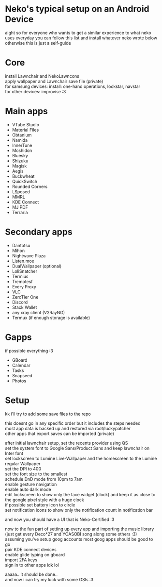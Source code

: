 # Neko's typical setup on an Android Device  
aight so for everyone who wants to get a similar experience to what neko uses everyday you can follow this list and install whatever neko wrote below  
otherwise this is just a self-guide  

# Core  
install Lawnchair and NekoLawncons  
apply wallpaper and Lawnchair save file (private)  
for samsung devices: install: one-hand operations, lockstar, navstar  
for other devices: improvise :3  

# Main apps  
- VTube Studio  
- Material Files  
- Obtanium  
- Namida  
- InnerTune  
- Moshidon  
- Bluesky  
- Shizuku  
- Magisk  
- Aegis  
- Buckwheat  
- QuickSwitch  
- Rounded Corners  
- LSposed  
- MMRL  
- KDE Connect  
- MJ PDF  
- Terraria  

# Secondary apps  
- Dantotsu  
- Mihon  
- Nightwave Plaza  
- Listen.moe  
- DualWallpaper (optional)  
- LoliSnatcher 
- Termius  
- Tremotesf  
- Every Proxy  
- VLC  
- ZeroTier One  
- Discord  
- Stack Wallet  
- any xray client (V2RayNG)  
- Termux (if enough storage is available)  

# Gapps  
if possible everything :3  
- GBoard  
- Calendar  
- Tasks  
- Snapseed  
- Photos  

# Setup  
kk i'll try to add some save files to the repo  
  
this doesnt go in any specific order but it includes the steps needed  
most app data is backed up and restored via root/luckypatcher  
other apps that export saves can be imported (private)  
  
after initial lawnchair setup, set the recents provider using QS  
set the system font to Google Sans/Product Sans and keep lawnchair on Inter font  
set lockscreen to Lumine Live-Wallpaper and the homescreen to the Lumine regular Wallpaper  
set the DPI to 400  
set the font size to the smallest  
schedule DnD mode from 10pm to 7am  
enable gesture navigation  
enable auto dark mode  
edit lockscreen to show only the face widget (clock) and keep it as close to the google pixel style with a huge clock  
if possible set battery icon to circle  
set notification icons to show only the notification count in notification bar  
  
and now you should have a UI that is Neko-Certified :3  
  
now to the fun part of setting up every app and importing the music library (just get every Deco*27 and YOASOBI song along some others :3)  
assuming you've setup goog accounts most goog apps should be good to go  
pair KDE connect devices  
enable glide typing on gboard  
import 2FA keys  
sign in to other apps idk lol  
  
aaaaa.. it should be done..  
and now i can try my luck with some GSIs :3  
